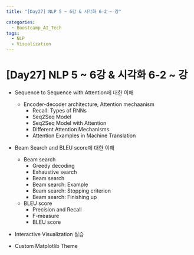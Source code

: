 ```yaml
---
title: "[Day27] NLP 5 ~ 6강 & 시각화 6-2 ~ 강"

categories:
  - Boostcamp_AI_Tech
tags:
  - NLP
  - Visualization
---
```


# [Day27] NLP 5 ~ 6강 & 시각화 6-2 ~ 강

* Sequence to Sequence with Attention에 대한 이해
  * Encoder-decoder architecture, Attention mechaanism
    * Recall: Types of RNNs
    * Seq2Seq Model
    * Seq2Seq Model with Attention
    * Different Attention Mechanisms
    * Attention Examples in Machine Translation
  
* Beam Search and BLEU score에 대한 이해
  * Beam search
    * Greedy decoding
    * Exhaustive search
    * Beam search
    * Beam search: Example
    * Beam search: Stopping criterion
    * Beam search: Finishing up
  * BLEU score
    * Precision and Recall
    * F-measure
    * BLEU score
    
* Interactive Visualization 실습

* Custom Matplotlib Theme